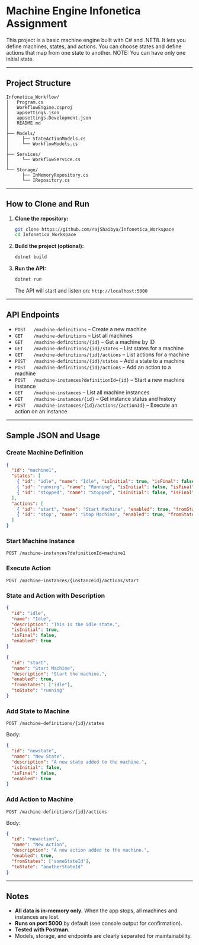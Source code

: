 # Machine Engine Infonetica Assignment

This project is a basic machine engine built with C# and .NET8. It lets you define machines, states, and actions. You can choose states and define actions that map from one state to another. NOTE: You can have only one initial state.

---

## Project Structure

```
Infonetica_Workflow/
│   Program.cs
│   WorkflowEngine.csproj
│   appsettings.json
│   appsettings.Development.json
│   README.md
│
├── Models/
│     ├── StateActionModels.cs
│     └── WorkflowModels.cs
│
├── Services/
│     └── WorkflowService.cs
│
└── Storage/
      ├── InMemoryRepository.cs
      └── IRepository.cs
```

---

## How to Clone and Run

1. **Clone the repository:**
   ```bash
   git clone https://github.com/rajShaibya/Infonetica_Workspace
   cd Infonetica_Workspace
   ```
2. **Build the project (optional):**
   ```bash
   dotnet build
   ```
3. **Run the API:**
   ```bash
   dotnet run
   ```
   The API will start and listen on:
   `http://localhost:5000`

---

## API Endpoints

- `POST   /machine-definitions` – Create a new machine
- `GET    /machine-definitions` – List all machines
- `GET    /machine-definitions/{id}` – Get a machine by ID
- `GET    /machine-definitions/{id}/states` – List states for a machine
- `GET    /machine-definitions/{id}/actions` – List actions for a machine
- `POST   /machine-definitions/{id}/states` – Add a state to a machine
- `POST   /machine-definitions/{id}/actions` – Add an action to a machine
- `POST   /machine-instances?definitionId={id}` – Start a new machine instance
- `GET    /machine-instances` – List all machine instances
- `GET    /machine-instances/{id}` – Get instance status and history
- `POST   /machine-instances/{id}/actions/{actionId}` – Execute an action on an instance

---

## Sample JSON and Usage

### Create Machine Definition
```json
{
  "id": "machine1",
  "states": [
    { "id": "idle", "name": "Idle", "isInitial": true, "isFinal": false, "enabled": true, "description": "Initial State"},
    { "id": "running", "name": "Running", "isInitial": false, "isFinal": false, "enabled": true },
    { "id": "stopped", "name": "Stopped", "isInitial": false, "isFinal": true, "enabled": true }
  ],
  "actions": [
    { "id": "start", "name": "Start Machine", "enabled": true, "fromStates": ["idle"], "toState": "running" },
    { "id": "stop", "name": "Stop Machine", "enabled": true, "fromStates": ["running"], "toState": "stopped" }
  ]
}
```

### Start Machine Instance
```
POST /machine-instances?definitionId=machine1
```

### Execute Action
```
POST /machine-instances/{instanceId}/actions/start
```

### State and Action with Description
```json
{
  "id": "idle",
  "name": "Idle",
  "description": "This is the idle state.",
  "isInitial": true,
  "isFinal": false,
  "enabled": true
}
```

```json
{
  "id": "start",
  "name": "Start Machine",
  "description": "Start the machine.",
  "enabled": true,
  "fromStates": ["idle"],
  "toState": "running"
}
```

### Add State to Machine
```
POST /machine-definitions/{id}/states
```
Body:
```json
{
  "id": "newstate",
  "name": "New State",
  "description": "A new state added to the machine.",
  "isInitial": false,
  "isFinal": false,
  "enabled": true
}
```

### Add Action to Machine
```
POST /machine-definitions/{id}/actions
```
Body:
```json
{
  "id": "newaction",
  "name": "New Action",
  "description": "A new action added to the machine.",
  "enabled": true,
  "fromStates": ["someStateId"],
  "toState": "anotherStateId"
}
```

---

## Notes
- **All data is in-memory only.** When the app stops, all machines and instances are lost.
- **Runs on port 5000** by default (see console output for confirmation).
- **Tested with Postman.**
- Models, storage, and endpoints are clearly separated for maintainability.

